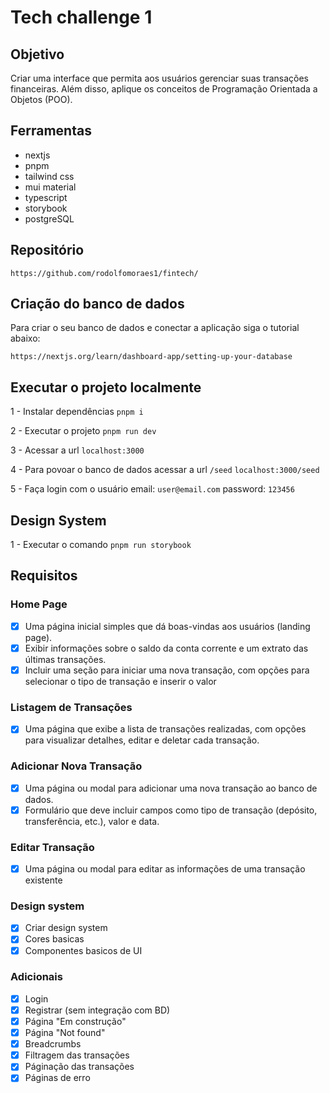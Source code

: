 # Tech challenge 1

## Objetivo

Criar uma interface que permita aos usuários gerenciar suas transações financeiras.
Além disso, aplique os conceitos de Programação Orientada a Objetos (POO).

## Ferramentas

- nextjs
- pnpm
- tailwind css
- mui material
- typescript
- storybook
- postgreSQL

## Repositório

`https://github.com/rodolfomoraes1/fintech/`

## Criação do banco de dados

Para criar o seu banco de dados e conectar a aplicação siga o tutorial abaixo:

`https://nextjs.org/learn/dashboard-app/setting-up-your-database`

## Executar o projeto localmente

1 - Instalar dependências
`pnpm i`

2 - Executar o projeto
`pnpm run dev`

3 - Acessar a url
`localhost:3000`

4 - Para povoar o banco de dados acessar a url `/seed`
`localhost:3000/seed`

5 - Faça login com o usuário
email: `user@email.com`
password: `123456`

## Design System

1 - Executar o comando
`pnpm run storybook`

## Requisitos

### Home Page

- [x] Uma página inicial simples que dá boas-vindas aos usuários (landing page).
- [x] Exibir informações sobre o saldo da conta corrente e um extrato das últimas transações.
- [x] Incluir uma seção para iniciar uma nova transação, com opções para selecionar o tipo de transação e inserir o valor

### Listagem de Transações

- [x] Uma página que exibe a lista de transações realizadas, com opções para visualizar detalhes, editar e deletar cada transação.

### Adicionar Nova Transação

- [x] Uma página ou modal para adicionar uma nova transação ao banco de dados.
- [x] Formulário que deve incluir campos como tipo de transação (depósito,
      transferência, etc.), valor e data.

### Editar Transação

- [x] Uma página ou modal para editar as informações de uma transação existente

### Design system

- [x] Criar design system
- [x] Cores basicas
- [x] Componentes basicos de UI

### Adicionais

- [x] Login
- [x] Registrar (sem integração com BD)
- [x] Página "Em construção"
- [x] Página "Not found"
- [x] Breadcrumbs
- [x] Filtragem das transações
- [x] Páginação das transações
- [x] Páginas de erro
